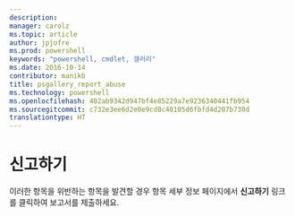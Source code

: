 ```yaml
---
description: 
manager: carolz
ms.topic: article
author: jpjofre
ms.prod: powershell
keywords: "powershell, cmdlet, 갤러리"
ms.date: 2016-10-14
contributor: manikb
title: psgallery_report_abuse
ms.technology: powershell
ms.openlocfilehash: 402ab9342d947bf4e85229a7e9236340441fb954
ms.sourcegitcommit: c732e3ee6d2e0e9cd8c40105d6fbfd4d207b730d
translationtype: HT
---
```

# <a name="report-abuse"></a>신고하기

이러한 항목을 위반하는 항목을 발견할 경우 항목 세부 정보 페이지에서 **신고하기** 링크를 클릭하여 보고서를 제출하세요.

